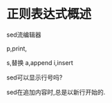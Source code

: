 



# 正则表达式概述


sed流编辑器



p,print,

s,替换
a,append
i,insert



sed可以显示行号吗?


sed在追加内容时,总是以新行开始的.












